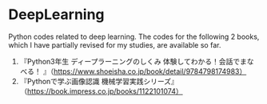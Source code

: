 # DeepLearning

Python codes related to deep learning. 
The codes for the following 2 books, which I have partially revised for my studies, are available so far.  

1. 『Python3年生 ディープラーニングのしくみ 体験してわかる！会話でまなべる！ 』（https://www.shoeisha.co.jp/book/detail/9784798174983）
2. 『Pythonで学ぶ画像認識 機械学習実践シリーズ』（https://book.impress.co.jp/books/1122101074）


